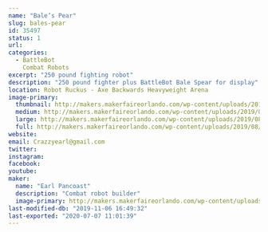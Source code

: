 ```yaml
---
name: "Bale’s Pear"
slug: bales-pear
id: 35497
status: 1
url: 
categories:
  - BattleBot
    Combat Robots
excerpt: "250 pound fighting robot"
description: "250 pound fighter plus BattleBot Bale Spear for display"
location: Robot Ruckus - Axe Backwards Heavyweight Arena
image-primary:
  thumbnail: http://makers.makerfaireorlando.com/wp-content/uploads/2019/08/1FA4A91E-8066-47D0-870F-528691BD6792-150x150.jpeg
  medium: http://makers.makerfaireorlando.com/wp-content/uploads/2019/08/1FA4A91E-8066-47D0-870F-528691BD6792-300x225.jpeg
  large: http://makers.makerfaireorlando.com/wp-content/uploads/2019/08/1FA4A91E-8066-47D0-870F-528691BD6792-1024x768.jpeg
  full: http://makers.makerfaireorlando.com/wp-content/uploads/2019/08/1FA4A91E-8066-47D0-870F-528691BD6792.jpeg
website: 
email: Crazzyearl@gmail.com
twitter: 
instagram: 
facebook: 
youtube: 
maker:
  name: "Earl Pancoast"
  description: "Combat robot builder"
  image-primary: http://makers.makerfaireorlando.com/wp-content/uploads/2017/08/12953188_1167146003309214_1268559014_o-1024x768.jpg
last-modified-db: "2019-11-06 16:49:32"
last-exported: "2020-07-07 11:01:39"
---
```

